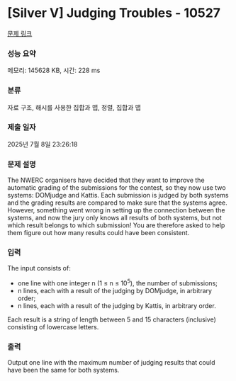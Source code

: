 # [Silver V] Judging Troubles - 10527 

[문제 링크](https://www.acmicpc.net/problem/10527) 

### 성능 요약

메모리: 145628 KB, 시간: 228 ms

### 분류

자료 구조, 해시를 사용한 집합과 맵, 정렬, 집합과 맵

### 제출 일자

2025년 7월 8일 23:26:18

### 문제 설명

<p>The NWERC organisers have decided that they want to improve the automatic grading of the submissions for the contest, so they now use two systems: DOMjudge and Kattis. Each submission is judged by both systems and the grading results are compared to make sure that the systems agree. However, something went wrong in setting up the connection between the systems, and now the jury only knows all results of both systems, but not which result belongs to which submission! You are therefore asked to help them figure out how many results could have been consistent.</p>

### 입력 

 <p>The input consists of:</p>

<ul>
	<li>one line with one integer n (1 ≤ n ≤ 10<sup>5</sup>), the number of submissions;</li>
	<li>n lines, each with a result of the judging by DOMjudge, in arbitrary order;</li>
	<li>n lines, each with a result of the judging by Kattis, in arbitrary order.</li>
</ul>

<p>Each result is a string of length between 5 and 15 characters (inclusive) consisting of lowercase letters.</p>

### 출력 

 <p>Output one line with the maximum number of judging results that could have been the same for both systems.</p>

